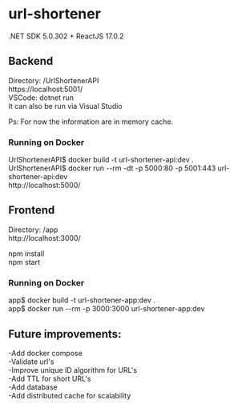 # url-shortener
.NET SDK 5.0.302 + ReactJS 17.0.2


## Backend
Directory: /UrlShortenerAPI \
https://localhost:5001/ \
VSCode: dotnet run \
It can also be run via Visual Studio

Ps: For now the information are in memory cache.

### Running on Docker
UrlShortenerAPI$ docker build -t url-shortener-api:dev . \
UrlShortenerAPI$ docker run --rm -dt -p 5000:80 -p 5001:443 url-shortener-api:dev \
http://localhost:5000/


## Frontend
Directory: /app \
http://localhost:3000/

npm install \
npm start


### Running on Docker
app$ docker build -t url-shortener-app:dev . \
app$ docker run --rm -p 3000:3000 url-shortener-app:dev


## Future improvements:
-Add docker compose \
-Validate url's \
-Improve unique ID algorithm for URL's \
-Add TTL for short URL's \
-Add database \
-Add distributed cache for scalability
